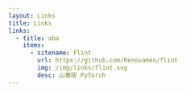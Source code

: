 ```yaml
---
layout: Links
title: Links
links:
  - title: aba
    items:
      - sitename: Flint
        url: https://github.com/Renovamen/flint
        img: /img/links/flint.svg
        desc: 山寨版 PyTorch
---
```

